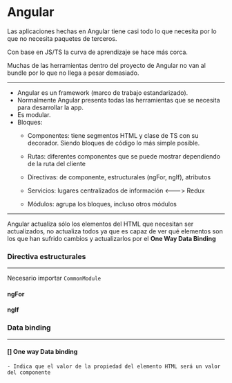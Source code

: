 # Angular

Las aplicaciones hechas en Angular tiene casi todo lo que necesita por lo que no necesita paquetes de terceros.

Con base en JS/TS la curva de aprendizaje se hace más corca.

Muchas de las herramientas dentro del proyecto de Angular no van al bundle por lo que no llega a pesar demasiado.

----

- Angular es un framework (marco de trabajo estandarizado).
- Normalmente Angular presenta todas las herramientas que se necesita para desarrollar la app.
- Es modular.
- Bloques:
    - Componentes: tiene segmentos HTML y clase de TS con su decorador. Siendo bloques de código lo más simple posible.

    - Rutas: diferentes componentes que se puede mostrar dependiendo de la ruta del cliente

    - Directivas: de componente, estructurales (ngFor, ngIf), atributos

    - Servicios: lugares centralizados de información <---> Redux

    - Módulos: agrupa los bloques, incluso otros módulos

----

Angular actualiza sólo los elementos del HTML que necesitan ser actualizados, no actualiza todos ya que es capaz de ver qué elementos son los que han sufrido cambios y actualizarlos por el **One Way Data Binding**

### Directiva estructurales
----
Necesario importar `CommonModule`

#### ngFor
#### ngIf

### Data binding
----

#### [] One way Data binding
    - Indica que el valor de la propiedad del elemento HTML será un valor del componente